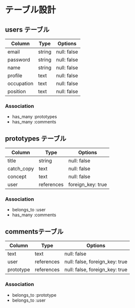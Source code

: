 # テーブル設計

## users テーブル

| Column     | Type   | Options     |
| --------   | ------ | ----------- |
| email      | string | null: false |
| password   | string | null: false |
| name       | string | null: false |
| profile    | text   | null: false |
| occupation | text   | null: false |
| position   | text   | null: false |
### Association

- has_many :prototypes
- has_many :comments


## prototypes テーブル

| Column     | Type          | Options           |
| ------     | ------        | -----------       |
| title      | string        | null: false       |
| catch_copy | text          | null: false       |
| concept    | text          | null: false       |
| user       | references    | foreign_key: true |

### Association

- belongs_to :user
- has_many   :comments


## commentsテーブル

| Column    | Type       | Options                        |
| -------   | ---------- | ------------------------------ |
| text      | text       | null: false                    |
| user      | references | null: false, foreign_key: true |
| prototype | references | null: false, foreign_key: true |
### Association

- belongs_to :prototype
- belongs_to :user
